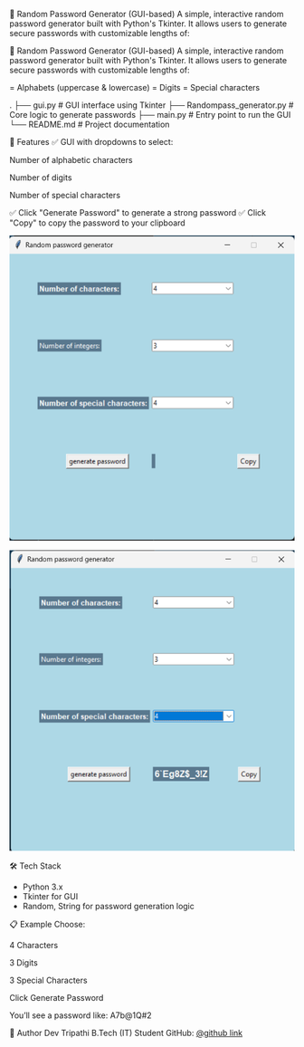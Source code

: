 🔐 Random Password Generator (GUI-based)
A simple, interactive random password generator built with Python's Tkinter.
It allows users to generate secure passwords with customizable lengths of:

🔐 Random Password Generator (GUI-based)
A simple, interactive random password generator built with Python's Tkinter.
It allows users to generate secure passwords with customizable lengths of:

= Alphabets (uppercase & lowercase)
= Digits
= Special characters

.
├── gui.py                     # GUI interface using Tkinter
├── Randompass_generator.py    # Core logic to generate passwords
├── main.py                    # Entry point to run the GUI
└── README.md                  # Project documentation

🎯 Features
✅ GUI with dropdowns to select:

Number of alphabetic characters

Number of digits

Number of special characters

✅ Click "Generate Password" to generate a strong password
✅ Click "Copy" to copy the password to your clipboard

![alt text](<Screenshot 2025-07-14 204013.png>)

![alt text](<Screenshot 2025-07-14 204021.png>)

🛠️ Tech Stack
- Python 3.x
- Tkinter for GUI
- Random, String for password generation logic

📋 Example
Choose:

4 Characters

3 Digits

3 Special Characters

Click Generate Password

You’ll see a password like: A7b@1Q#2

👤 Author
Dev Tripathi
B.Tech (IT) Student
GitHub: [@github link](https://github.com/Dev11221/OIBSIP_python)






